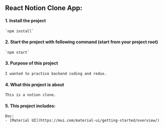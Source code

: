 ## React Notion Clone App:

#### 1. Install the project
    `npm install`

#### 2. Start the project with following command (start from your project root)
    `npm start`

#### 3. Purpose of this project
    I wanted to practice backend coding and redux.

#### 4. What this project is about
    This is a notion clone.

#### 5. This project includes:
    Doc:
    - [Material UI](https://mui.com/material-ui/getting-started/overview/)
